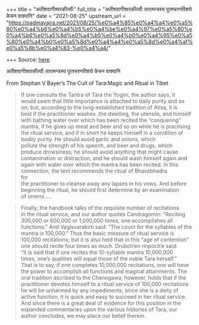 +++
title = "अतीशवागीश्वरकीर्त्योः"
full_title = "अतीशवागीश्वरकीर्त्योः तारामन्त्रस्य पुरश्चरणविशये केचन वाक्यानि"
date = "2021-08-25"
upstream_url = "https://padmavajra.net/2021/08/25/%e0%a4%85%e0%a4%a4%e0%a5%80%e0%a4%b6%e0%a4%b5%e0%a4%be%e0%a4%97%e0%a5%80%e0%a4%b6%e0%a5%8d%e0%a4%b5%e0%a4%b0%e0%a4%95%e0%a5%80%e0%a4%b0%e0%a5%8d%e0%a4%a4%e0%a5%8d%e0%a4%af%e0%a5%8b%e0%a4%83-%e0%a4%a4/"

+++
Source: [here](https://padmavajra.net/2021/08/25/%e0%a4%85%e0%a4%a4%e0%a5%80%e0%a4%b6%e0%a4%b5%e0%a4%be%e0%a4%97%e0%a5%80%e0%a4%b6%e0%a5%8d%e0%a4%b5%e0%a4%b0%e0%a4%95%e0%a5%80%e0%a4%b0%e0%a5%8d%e0%a4%a4%e0%a5%8d%e0%a4%af%e0%a5%8b%e0%a4%83-%e0%a4%a4/).

अतीशवागीश्वरकीर्त्योः तारामन्त्रस्य पुरश्चरणविशये केचन वाक्यानि

From Stephan V Bayer’s The Cult of Tara:Magic and Ritual in Tibet  
  

> If one consults the Tantra of Tara the Yogini, the author says, it  
> would seem that little importance is attached to daily purity and so  
> on; but, according to the long-established tradition of Atisa, it is  
> best if the practitioner washes .the dwelling, the utensils, and
> himself with bathing water over which has been recited the
> “conquering” mantra, if he gives up meat and beer and so on while he
> is practising the ritual service, and if in short he keeps himself in
> a condition of bodily purity. He should avoid garlic and onions,
> which  
> pollute the strength of his speech, and beer and drugs, which produce
> drowsiness; he should avoid anything that might cause contamination or
> distraction, and he should wash himself again and  
> again with water over which the mantra has been recited. In this  
> connection, the text recommends the ritual of Bhavabhadra  
> for  
> the practitioner to cleanse away any lapses in his vows. And before  
> beginning the ritual, he should first determine by an examination  
> of omens ….

> Finally, the handbook talks of the requisite number of recitations  
> in the ritual service, and our author quotes Candragomin: “Reciting  
> 300,000 or 600,000 or 1,000,000 times, one accomplishes all
> functions.” And Vagisvarakirti said: “The count for the syllables of
> the  
> mantra is 100,000.” Thus the basic measure of ritual service is  
> 100,000 recitations; but it is also held that in this “age of
> contention”  
> one should recite four times as much. Drubch’en rinpoch’e said:  
> “It is said that if one recites the 10-syllable mantra 10,000,000  
> times, one’s qualities will equal those of the noble Tara herself.”  
> That is to say, if one completes 10,000,000 recitations, one will
> have  
> the power to accomplish all functions and magical attainments. The  
> oral tradition ascribed to the Chenngawa, however, holds that if the  
> practitioner devotes himself to a ritual service of 100,000
> recitations  
> he will be unharmed by any impediments; since she is a deity of  
> active function, it is quick and easy to succeed in her ritual
> service.  
> And since there is a great deal of evidence for this position in the  
> expanded commentaries upon the various histories of Tara, our  
> author concludes, we may place our belief therein.

